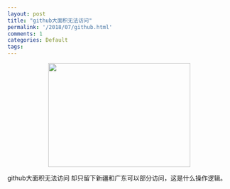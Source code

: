```yaml
---
layout: post
title: "github大面积无法访问"
permalink: '/2018/07/github.html'
comments: 1
categories: Default
tags: 
---
```

<div class="separator" style="clear: both; text-align: center;"><a href="https://4.bp.blogspot.com/-WHJ0s3h2C_k/W2AgjGZ5diI/AAAAAAABTJY/WER09FHFtLcnlmbbsZMfNBJgyYNvqUjxACLcBGAs/s1600/TIM%25E6%2588%25AA%25E5%259B%25BE20180731163933.png" imageanchor="1" style="margin-left: 1em; margin-right: 1em;"><img border="0" data-original-height="770" data-original-width="1045" height="235" src="https://4.bp.blogspot.com/-WHJ0s3h2C_k/W2AgjGZ5diI/AAAAAAABTJY/WER09FHFtLcnlmbbsZMfNBJgyYNvqUjxACLcBGAs/s320/TIM%25E6%2588%25AA%25E5%259B%25BE20180731163933.png" width="320"/></a></div>

github大面积无法访问 却只留下新疆和广东可以部分访问，这是什么操作逻辑。